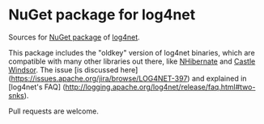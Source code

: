 NuGet package for log4net
=========================
Sources for [NuGet package](http://www.nuget.org/packages/log4net-oldkey) of [log4net](http://logging.apache.org/log4net/).

This package includes the "oldkey" version of log4net binaries, which are compatible with many other libraries out there, like [NHibernate](http://nhforge.org/) and [Castle Windsor](http://docs.castleproject.org/Windsor.MainPage.ashx).
The issue [is discussed here] (https://issues.apache.org/jira/browse/LOG4NET-397) and explained in [log4net's FAQ] (http://logging.apache.org/log4net/release/faq.html#two-snks).

Pull requests are welcome.
